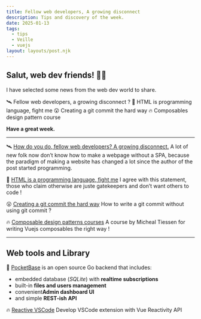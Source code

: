 ```yaml
---
title: Fellow web developers, A growing disconnect
description: Tips and discovery of the week.
date: 2025-01-13
tags:
  - tips
  - Veille
  - vuejs
layout: layouts/post.njk
---
```


## Salut, web dev friends! 🧑‍💻

I have selected some news  from the web dev world to share.

🛰️ Fellow web developers, a growing disconnect ?
🤺 HTML is programming language, fight me
😮 Creating a git commit the hard way
🔥 Composables design pattern course

**Have a great week.**

___

🛰️  [How do you do, fellow web developers? A growing disconnect.](https://rakhim.exotext.com/web-developers-a-growing-disconnect)
A lot of new folk now don’t know how to make a webpage without a SPA, because the paradigm of making a website has changed a lot since the author of the post started programming.

🤺 [HTML is a programming language, fight me](https://www.wired.com/story/html-is-actually-a-programming-language-fight-me/)
I agree with this statement, those who claim otherwise are juste gatekeepers and don’t want others to code !

😮 [Creating a git commit the hard way](https://avestura.dev/blog/creating-a-git-commit-the-hard-way)
How to write a git commit without using git commit ?

🔥 [Composable design patterns courses](https://michaelnthiessen.com/composable-design-patterns)
A course by Micheal Tiessen for writing Vuejs composables the right way !
___

## Web tools and Library

🔧 [PocketBase](https://github.com/pocketbase/pocketbase) is an open source Go backend that includes:
* embedded database (*SQLite*) with **realtime subscriptions**
* built-in **files and users management**
* convenient**Admin dashboard UI**
* and simple **REST-ish API**

🔥 [Reactive VSCode](https://github.com/KermanX/reactive-vscode?tab=readme-ov-file)
Develop VSCode extension with Vue Reactivity API